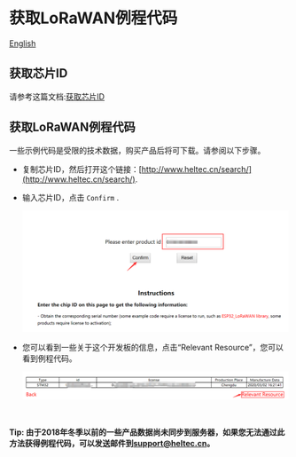 # 获取LoRaWAN例程代码
[English](https://heltec-automation-docs.readthedocs.io/en/latest/stm32/lorawan/get_lorawan_example_code.html)
## 获取芯片ID

请参考这篇文档:[获取芯片ID](https://heltec-automation.readthedocs.io/zh_CN/latest/general/view_limited_technical_data.html#id1)

## 获取LoRaWAN例程代码

一些示例代码是受限的技术数据，购买产品后将可下载。请参阅以下步骤。

- 复制芯片ID，然后打开这个链接：[http://www.heltec.cn/search/](http://www.heltec.cn/search/).

- 输入芯片ID，点击 `Confirm` .

  ![](img/get_lorawan_example_code/01.png)

- 您可以看到一些关于这个开发板的信息，点击“Relevant Resource”，您可以看到例程代码。

  ![](img/get_lorawan_example_code/02.png)

  &nbsp;

**Tip: 由于2018年冬季以前的一些产品数据尚未同步到服务器，如果您无法通过此方法获得例程代码，可以发送邮件到[support@heltec.cn](mailto:support@heltec.cn)。**